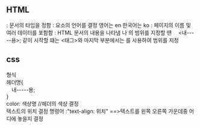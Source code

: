 ## HTML   
     
<!DOCTYPE html>: 문서의 타입을 정함    
<html lang = "--">: 요소의 언어를 결정 영어는 en 한국어는 ko    
<head>: 페이지의 이름 및 여러 데이터를 포함함    
<body>: HTML 문서의 내용을 나타냄   
<head> 나 <body>의 범위를 지정할 떈    
<head>    
&emsp;<내-----용>;    
</head>  같이 시작할 떄는 <태그>와 마지막 부분에서는 </태그>를 사용하여 범위를 지정    
    
## css    
    
형식    
헤더명{  
&emsp;내-----용;    
}    
color: 색상명 //헤더의 색상 결정    
텍스트의 위치 결정 명령어 :"text-align: 위치" ==>텍스트를 왼쪽 오른쪽 가운데중 어디에 놓을지 결정    
